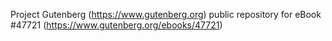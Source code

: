 Project Gutenberg (https://www.gutenberg.org) public repository for eBook #47721 (https://www.gutenberg.org/ebooks/47721)
